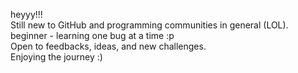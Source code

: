 
heyyy!!!   
Still new to GitHub and programming communities in general (LOL).  
beginner - learning one bug at a time :p  
Open to feedbacks, ideas, and new challenges.   
Enjoying the journey :)  
